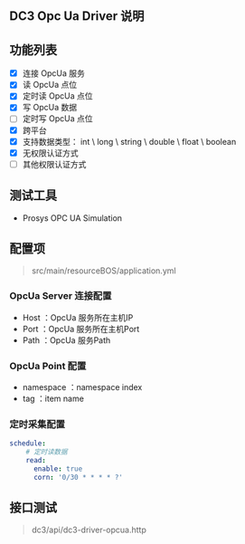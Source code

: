 ## DC3 Opc Ua Driver 说明

## 功能列表

- [x] 连接 OpcUa 服务
- [x] 读 OpcUa 点位
- [x] 定时读 OpcUa 点位
- [x] 写 OpcUa 数据
- [ ] 定时写 OpcUa 点位
- [x] 跨平台
- [x] 支持数据类型： int \ long \ string \ double \ float \ boolean
- [x] 无权限认证方式
- [ ] 其他权限认证方式

## 测试工具

- Prosys OPC UA Simulation

## 配置项

> src/main/resourceBOS/application.yml

### OpcUa Server 连接配置

- Host ：OpcUa 服务所在主机IP
- Port ：OpcUa 服务所在主机Port
- Path ：OpcUa 服务Path

### OpcUa Point 配置

- namespace ：namespace index
- tag ：item name

### 定时采集配置

```yaml
schedule:
    # 定时读数据
    read:
      enable: true
      corn: '0/30 * * * * ?'
```

## 接口测试

> dc3/api/dc3-driver-opcua.http

